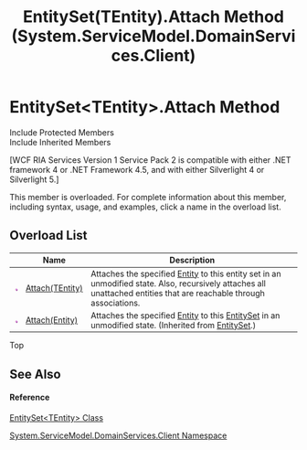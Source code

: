 ﻿---
title: EntitySet(TEntity).Attach Method  (System.ServiceModel.DomainServices.Client)
TOCTitle: Attach Method
ms:assetid: Overload:System.ServiceModel.DomainServices.Client.EntitySet`1.Attach
ms:mtpsurl: https://msdn.microsoft.com/en-us/library/Ff422115(v=VS.91)
ms:contentKeyID: 28754590
ms.date: 01/27/2012
mtps_version: v=VS.91
f1_keywords:
- System.ServiceModel.DomainServices.Client.EntitySet`1.Attach
dev_langs:
- CSharp
- JScript
- VB
- FSharp
---

# EntitySet\<TEntity\>.Attach Method

Include Protected Members  
Include Inherited Members  

\[WCF RIA Services Version 1 Service Pack 2 is compatible with either .NET framework 4 or .NET Framework 4.5, and with either Silverlight 4 or Silverlight 5.\]

This member is overloaded. For complete information about this member, including syntax, usage, and examples, click a name in the overload list.

## Overload List

<table>
<thead>
<tr class="header">
<th> </th>
<th>Name</th>
<th>Description</th>
</tr>
</thead>
<tbody>
<tr class="odd">
<td><img src="images\Ff423329.pubmethod(en-us,VS.91).gif" title="Public method" alt="Public method" /></td>
<td><a href="ff422174(v=vs.91).md">Attach(TEntity)</a></td>
<td>Attaches the specified <a href="ff422907(v=vs.91).md">Entity</a> to this entity set in an unmodified state. Also, recursively attaches all unattached entities that are reachable through associations.</td>
</tr>
<tr class="even">
<td><img src="images\Ff423329.pubmethod(en-us,VS.91).gif" title="Public method" alt="Public method" /></td>
<td><a href="ff422641(v=vs.91).md">Attach(Entity)</a></td>
<td>Attaches the specified <a href="ff422907(v=vs.91).md">Entity</a> to this <a href="ff423164(v=vs.91).md">EntitySet</a> in an unmodified state. (Inherited from <a href="ff423164(v=vs.91).md">EntitySet</a>.)</td>
</tr>
</tbody>
</table>

Top

## See Also

#### Reference

[EntitySet\<TEntity\> Class](ff422464\(v=vs.91\).md)

[System.ServiceModel.DomainServices.Client Namespace](ff422479\(v=vs.91\).md)

